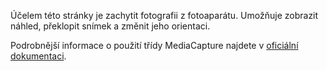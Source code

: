 ﻿Účelem této stránky je zachytit fotografii z fotoaparátu. Umožňuje zobrazit náhled, překlopit snímek a změnit jeho orientaci.

Podrobnější informace o použití třídy MediaCapture najdete v [oficiální dokumentaci](https://docs.microsoft.com/uwp/api/windows.media.capture.mediacapture).